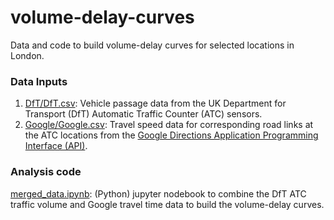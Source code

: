 # volume-delay-curves
Data and code to build volume-delay curves for selected locations in London.

### Data Inputs

1. [DfT/DfT.csv](DfT/DfT.csv): Vehicle passage data from the UK Department for Transport (DfT) Automatic Traffic Counter (ATC) sensors.
2. [Google/Google.csv](Google/Google.csv): Travel speed data for corresponding road links at the ATC locations from the [Google Directions Application Programming Interface (API)](https://developers.google.com/maps/documentation/directions/overview).

### Analysis code
[merged_data.ipynb](merged_data.ipynb): (Python) jupyter nodebook to combine the DfT ATC traffic volume and Google travel time data to build the volume-delay curves.
